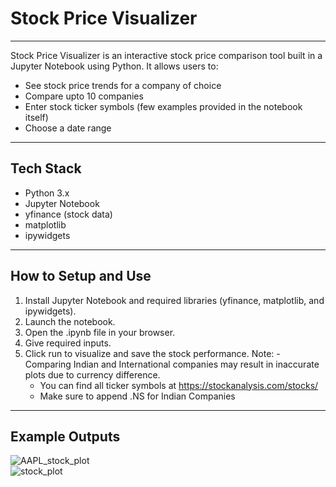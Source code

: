 # Stock Price Visualizer
---------------
Stock Price Visualizer is an interactive stock price comparison tool built in a Jupyter Notebook using Python. It allows users to:
- See stock price trends for a company of choice
- Compare upto 10 companies
- Enter stock ticker symbols (few examples provided in the notebook itself)
- Choose a date range

-----------------
## Tech Stack 
- Python 3.x
- Jupyter Notebook
- yfinance (stock data)
- matplotlib
- ipywidgets
--------
## How to Setup and Use
1. Install Jupyter Notebook and required libraries (yfinance, matplotlib, and ipywidgets).
2. Launch the notebook.
3. Open the .ipynb file in your browser.
4. Give required inputs.
5. Click run to visualize and save the stock performance.
Note: - Comparing Indian and International companies may result in inaccurate plots due to currency difference. 
      - You can find all ticker symbols at https://stockanalysis.com/stocks/
      - Make sure to append .NS for Indian Companies
------------------
## Example Outputs

![AAPL_stock_plot](https://github.com/user-attachments/assets/481e7cfa-d8b9-4403-8920-d82dc8921d0e) <br>
![stock_plot](https://github.com/user-attachments/assets/e039a8e3-3630-448d-bcd8-b29289129504)

